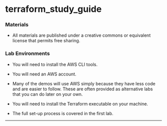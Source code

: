 # terraform_study_guide


### Materials

- All materials are published under a creative commons or equivalent license that permits free sharing.

### Lab Environments

- You will need to install the AWS CLI tools. 

- You will need an AWS account.

- Many of the demos will use AWS simply because they have less code and are easier to follow. These are often provided as alternative labs that you can do later on your own.

- You will need to install the Terraform executable on your machine.

- The full set-up process is covered in the first lab.

---
